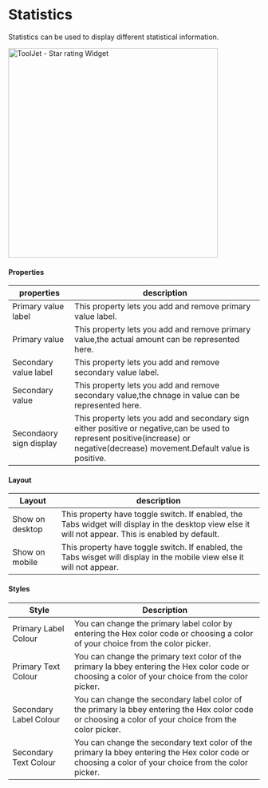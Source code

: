 # Statistics

Statistics can be used to display different statistical information.

<img class="screenshot-full" src="/img/widgets/statistics/statistics.gif" alt="ToolJet - Star rating Widget" height="420"/>

#### Properties

| properties             | description                                                                                                              |
| ---------------------- | ------------------------------------------------------------------------------------------------------------------------ |
| Primary value label    | This property lets you add and remove primary value label. |
| Primary value          | This property lets you add and remove primary value,the actual amount can be represented here. |
| Secondary value label  | This property lets you add and remove secondary value label. |
| Secondary value        | This property lets you add and remove secondary value,the chnage in value can be represented here. |
| Secondaory sign display | This property lets you add and secondary sign either positive or negative,can be used to represent positive(increase) or negative(decrease) movement.Default value is positive.|

#### Layout

| Layout          | description                                                                                                                                         |
| --------------- | --------------------------------------------------------------------------------------------------------------------------------------------------- |
| Show on desktop | This property have toggle switch. If enabled, the Tabs widget will display in the desktop view else it will not appear. This is enabled by default. |
| Show on mobile  | This property have toggle switch. If enabled, the Tabs wisget will display in the mobile view else it will not appear.                              |

#### Styles

| Style           | Description                                                                                                                                                                                                                       |
| --------------- | --------------------------------------------------------------------------------------------------------------------------------------------------------------------------------------------------------------------------------- |
| Primary Label Colour | You can change the primary label color by entering the Hex color code or choosing a color of your choice from the color picker.|
| Primary Text Colour  | You can change the primary text color of the primary la bbey entering the Hex color code or choosing a color of your choice from the color picker.|
| Secondary Label Colour| You can change the secondary label color of the primary la bbey entering the Hex color code or choosing a color of your choice from the color picker.|
| Secondary Text Colour | You can change the secondary text color of the primary la bbey entering the Hex color code or choosing a color of your choice from the color picker.|

